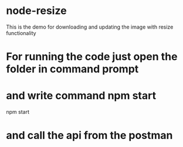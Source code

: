 # node-resize
This is the demo for downloading and updating the image with resize functionality

# For running the code just open the folder in command prompt
# and write command npm start
npm start

# and call the api from the postman